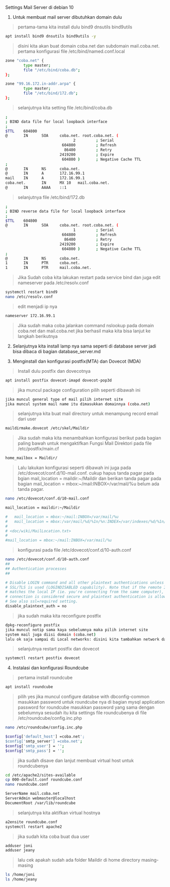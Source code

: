 Settings Mail Server di debian 10
1. Untuk membuat mail server dibutuhkan domain dulu
> pertama-tama kita install dulu bind9 dnsutils bind9utils
```bash
apt install bind9 dnsutils bind9utils -y
```
> disini kita akan buat domain coba.net dan subdomain mail.coba.net.
> pertama konfigurasi file /etc/bind/named.conf.local
```bash
zone "coba.net" {
        type master;
        file "/etc/bind/coba.db";
};

zone "99.16.172.in-addr.arpa" {
        type master;
        file "/etc/bind/172.db";
};
```
> selanjutnya kita setting file /etc/bind/coba.db
```bash
;
; BIND data file for local loopback interface
;
$TTL    604800
@       IN      SOA     coba.net. root.coba.net. (
                              2         ; Serial
                         604800         ; Refresh
                          86400         ; Retry
                        2419200         ; Expire
                         604800 )       ; Negative Cache TTL
;
@       IN      NS      coba.net.
@       IN      A       172.16.99.1
mail    IN      A       172.16.99.1
coba.net.       IN      MX 10   mail.coba.net.
@       IN      AAAA    ::1

```
> selanjutnya file /etc/bind/172.db
```bash
;
; BIND reverse data file for local loopback interface
;
$TTL    604800
@       IN      SOA     coba.net. root.coba.net. (
                              1         ; Serial
                         604800         ; Refresh
                          86400         ; Retry
                        2419200         ; Expire
                         604800 )       ; Negative Cache TTL
;
@       IN      NS      coba.net.
1       IN      PTR     coba.net.
1       IN      PTR     mail.coba.net.
```
> Jika Sudah coba kita lakukan restart pada service bind dan juga edit nameserver pada /etc/resolv.conf
```bash
systemctl restart bind9
nano /etc/resolv.conf
```
> edit menjadi ip nya
```bash
nameserver 172.16.99.1
```
> Jika sudah maka coba jalankan command nslookup pada domain coba.net dan mail.coba.net jika berhasil maka kita bisa lanjut ke langkah berikutnya

2. Selanjutnya kita install lamp nya sama seperti di database server jadi bisa dibaca di bagian database_server.md

3. Menginstall dan konfigurasi postfix(MTA) dan Dovecot (MDA)
> Install dulu postfix dan dovecotnya
```bash
apt install postfix dovecot-imapd dovecot-pop3d
```
> jika muncul package configuration pilih seperti dibawah ini
```bash
jika muncul general type of mail pilih internet site 
jika muncul system mail name itu dimasukkan domainnya (coba.net)
```
> selanjutnya kita buat mail directory untuk menampung record email dari user
```bash
maildirmake.dovecot /etc/skel/Maildir
```
> Jika sudah maka kita menambahkan konfigurasi berikut pada bagian paling bawah untuk mengaktifkan Fungsi Mail Direktori pada file /etc/postfix/main.cf
```bash
home_mailbox = Maildir/
```
> Lalu lakukan konfigurasi seperti dibawah ini juga pada  /etc/dovecot/conf.d/10-mail.conf. cukup hapus tanda pagar pada bgian mail_location = maildir:~/Maildir dan berikan tanda pagar pada bagian mail_location = mbox:~/mail:INBOX=/var/mail/%u belum ada tanda pagar.
```bash
nano /etc/dovecot/conf.d/10-mail.conf

mail_location = maildir:~/Maildir

#   mail_location = mbox:~/mail:INBOX=/var/mail/%u
#   mail_location = mbox:/var/mail/%d/%1n/%n:INDEX=/var/indexes/%d/%1n/%n
#
# <doc/wiki/MailLocation.txt>
#
#mail_location = mbox:~/mail:INBOX=/var/mail/%u
```
> konfigurasi pada file /etc/dovecot/conf.d/10-auth.conf
```bash
nano /etc/dovecot/conf.d/10-auth.conf
##
## Authentication processes
##

# Disable LOGIN command and all other plaintext authentications unless
# SSL/TLS is used (LOGINDISABLED capability). Note that if the remote IP
# matches the local IP (ie. you're connecting from the same computer), the
# connection is considered secure and plaintext authentication is allowed.
# See also ssl=required setting.
disable_plaintext_auth = no
```
> jika sudah maka kita reconfigure postfix 
```bash
dpkg-reconfigure postfix
jika muncul notip sama kaya sebelumnya maka pilih internet site
system mail juga diisi domain (coba.net)
lalu ok saja sampai di Local networks: disini kita tambahkan network dari ip nya misal 172.16.99.0 lalu enter terus sampai ketemu dengan internet protocols pilih 1pv4 enter dan selesai
```
> selanjutnya restart postfix dan dovecot
```bash
systemctl restart postfix dovecot
```

4. Instalasi dan konfigurasi Roundcube
> pertama install roundcube
```bash
apt install roundcube
```
> pilih yes jika muncul configure databse with dbconfig-common
> masukkan password untuk roundcube nya di bagian mysql application password for roundcube
> masukkan password yang sama dengan sebelumnya
> sesudah itu kita settings file roundcubenya di file /etc/roundcube/config.inc.php
```bash 
nano /etc/roundcube/config.inc.php

$config['default_host'] =coba.net';
$config['smtp_server'] =coba.net';
$config['smtp_user'] = '';
$config['smtp_pass'] = '';
```
> jika sudah disave dan lanjut membuat virtual host untuk roundcubenya
```bash
cd /etc/apache2/sites-available
cp 000-default.conf roundcube.conf
nano roundcube.conf

ServerName mail.coba.net
ServerAdmin webmaster@localhost
DocumentRoot /var/lib/roundcube
```
>selanjutnya kita aktifkan virtual hostnya
```bash
a2ensite roundcube.conf
systemctl restart apache2
```
> jika sudah kita coba buat dua user 
```bash
adduser joni
adduser jeany
```
> lalu cek apakah sudah ada folder Maildir di home directory masing-masing
```bash
ls /home/joni
ls /home/jeany
```






